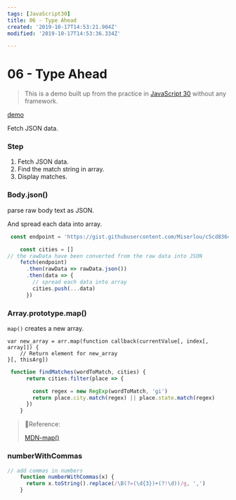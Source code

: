 ```yaml
---
tags: [JavaScript30]
title: 06 - Type Ahead
created: '2019-10-17T14:53:21.904Z'
modified: '2019-10-17T14:53:36.334Z'

---
```


# 06 - Type Ahead

> This is a demo built up from the practice in [JavaScript 30](https://github.com/wesbos/JavaScript30) without any framework.

[demo](https://mpragnarok.github.io/JavaScript30-Challenge/06_Type-Ahead/index.html)

Fetch JSON data.

### Step

1. Fetch JSON data.
2. Find the match string in array.
3. Display matches.

### Body.json()

parse raw body text as JSON.

And spread each data into array.

```js
 const endpoint = 'https://gist.githubusercontent.com/Miserlou/c5cd8364bf9b2420bb29/raw/2bf258763cdddd704f8ffd3ea9a3e81d25e2c6f6/cities.json'

    const cities = []
// the rawData have been converted from the raw data into JSON
    fetch(endpoint)
      .then(rawData => rawData.json())
      .then(data => {
        // spread each data into array
        cities.push(...data)
      })
```

### Array.prototype.map()

`map()` creates a new array.

```
var new_array = arr.map(function callback(currentValue[, index[, array]]) {
    // Return element for new_array
}[, thisArg])
```

```js
 function findMatches(wordToMatch, cities) {
      return cities.filter(place => {

        const regex = new RegExp(wordToMatch, 'gi')
        return place.city.match(regex) || place.state.match(regex)
      })
    }
```

> 🔗Reference:
>
> [MDN-map()]( https://developer.mozilla.org/en-US/docs/Web/JavaScript/Reference/Global_Objects/Array/map )
>
> 

### numberWithCommas

```js
// add commas in numbers
    function numberWithCommas(x) {
      return x.toString().replace(/\B(?=(\d{3})+(?!\d))/g, ',')
    }
```

